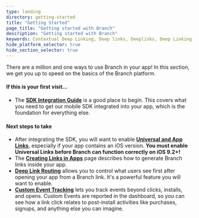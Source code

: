 ```yaml
---
type: landing
directory: getting-started
title: "Getting Started"
page_title: "Getting started with Branch"
description: "Getting started with Branch"
keywords: Contextual Deep Linking, Deep links, Deeplinks, Deep Linking, Deeplinking, Deferred Deep Linking, Deferred Deeplinking, Google App Indexing, Google App Invites, Apple Universal Links, Android App Links, Apple Spotlight Search, Facebook App Links, AppLinks, Deepviews, Deep views, Dashboard, iOS9
hide_platform_selector: true
hide_section_selector: true
---
```


There are a million and one ways to use Branch in your app! In this section, we get you up to speed on the basics of the Branch platform.

#### If this is your first visit...
- The **[SDK Integration Guide](sdk-integration-guide)** is a good place to begin. This covers what you need to get our mobile SDK integrated into your app, which is the foundation for everything else.

#### Next steps to take
- After integrating the SDK, you will want to enable **[Universal and App Links](universal-app-links)**, especially if your app contains an iOS version. **You must enable Universal Links before Branch can function correctly on iOS 9.2+!**
- The **[Creating Links in Apps](creating-links/apps)** page describes how to generate Branch links inside your app.
- **[Deep Link Routing](deep-link-routing)** allows you to control what users see first after opening your app from a Branch link. It's a powerful feature you will want to enable.
- **[Custom Event Tracking](user-value-attribution#custom-event-tracking)** lets you track events beyond clicks, installs, and opens. Custom Events are reported in the dashboard, so you can see how a link click relates to post-install activities like purchases, signups, and anything else you can imagine.